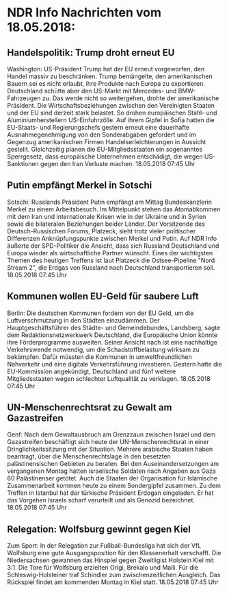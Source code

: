 # NDR Info Nachrichten vom 18.05.2018:


## Handelspolitik: Trump droht erneut EU
Washington: US-Präsident Trump hat der EU erneut vorgeworfen, den Handel massiv zu beschränken. Trump bemängelte, den amerikanischen Bauern sei es nicht erlaubt, ihre Produkte nach Europa zu exportieren. Deutschland schütte aber den US-Markt mit Mercedes- und BMW-Fahrzeugen zu. Das werde nicht so weitergehen, drohte der amerikanische Präsident. Die Wirtschaftsbeziehungen zwischen den Vereinigten Staaten und der EU sind derzeit stark belastet. So drohen europäischen Stahl- und Aluminiumherstellern US-Einfuhrzölle. Auf ihrem Gipfel in Sofia hatten die EU-Staats- und Regierungschefs gestern erneut eine dauerhafte Ausnahmegenehmigung von den Sonderabgaben gefordert und im Gegenzug amerikanischen Firmen Handelserleichterungen in Aussicht gestellt. Gleichzeitig planen die EU-Mitgliedsstaaten ein sogenanntes Sperrgesetz, dass europäische Unternehmen entschädigt, die wegen US-Sanktionen gegen den Iran Verluste machen. 18.05.2018 07:45 Uhr 

## Putin empfängt Merkel in Sotschi
Sotschi: Russlands Präsident Putin empfängt am Mittag Bundeskanzlerin Merkel zu einem Arbeitsbesuch. Im Mittelpunkt stehen das Atomabkommen mit dem Iran und internationale Krisen wie in der Ukraine und in Syrien sowie die bilateralen Beziehungen beider Länder. Der Vorsitzende des Deutsch-Russischen Forums, Platzeck, sieht trotz vieler politischer Differenzen Anknüpfungspunkte zwischen Merkel und Putin. Auf NDR Info äußerte der SPD-Politiker die Ansicht, dass sich Russland Deutschland und Europa wieder als wirtschaftliche Partner wünscht. Eines der wichtigsten Themen des heutigen Treffens ist laut Platzeck die Ostsee-Pipeline "Nord Stream 2", die Erdgas von Russland nach Deutschland transportieren soll. 18.05.2018 07:45 Uhr 

## Kommunen wollen EU-Geld für saubere Luft
Berlin: Die deutschen Kommunen fordern von der EU Geld, um die Luftverschmutzung in den Städten einzudämmen. Der Hauptgeschäftsführer des Städte- und Gemeindebundes, Landsberg, sagte dem Redaktionsnetzwerkwerk Deutschland, die Europäische Union könnte ihre Förderprogramme ausweiten. Seiner Ansicht nach ist eine nachhaltige Verkehrswende notwendig, um die Schadstoffbelastung wirksam zu bekämpfen. Dafür müssten die Kommunen in umweltfreundlichen Nahverkehr und eine digitale Verkehrsführung investieren. Gestern hatte die EU-Kommission angekündigt, Deutschland und fünf weitere Mitgliedsstaaten wegen schlechter Luftqualität zu verklagen. 18.05.2018 07:45 Uhr 

## UN-Menschenrechtsrat zu Gewalt am Gazastreifen
Genf: Nach dem Gewaltausbruch am Grenzzaun zwischen Israel und dem Gazastreifen beschäftigt sich heute der UN-Menschenrechtsrat in einer Dringlichkeitssitzung mit der Situation. Mehrere arabische Staaten haben beantragt, über die Menschenrechtslage in den besetzten palästinensischen Gebieten zu beraten. Bei den Auseinandersetzungen am vergangenen Montag hatten israelische Soldaten nach Angaben aus Gaza 60 Palästinenser getötet. Auch die Staaten der Organisation für Islamische Zusammenarbeit kommen heute zu einem Sondergipfel zusammen. Zu dem Treffen in Istanbul hat der türkische Präsident Erdogan eingeladen. Er hat das Vorgehen Israels scharf verurteilt und als Genozid bezeichnet. 18.05.2018 07:45 Uhr 

## Relegation: Wolfsburg gewinnt gegen Kiel
Zum Sport: In der Relegation zur Fußball-Bundesliga hat sich der VfL Wolfsburg eine gute Ausgangsposition für den Klassenerhalt verschafft. Die Niedersachsen gewannen das Hinspiel gegen Zweitligist Holstein Kiel mit 3:1. Die Tore für Wolfsburg erzielten Origi, Brekalo und Malli. Für die Schleswig-Holsteiner traf Schindler zum zwischenzeitlichen Ausgleich. Das Rückspiel findet am kommenden Montag in Kiel statt. 18.05.2018 07:45 Uhr 
